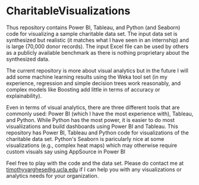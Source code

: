 # CharitableVisualizations

Thus repository contains Power BI, Tableau, and Python (and Seaborn) code for visualizing a sample charitable data set.
The input data set is synthesized but realistic (it matches what I have seen in an internship)
and is large (70,000 donor records). The input Excel file can be used by others as a publicly available benchmark as there
is nothing proprietary about the synthesized data.

The current repository is more about visual analytics but in the future I will add some machine learning
results using the Weka tool set (in my experience, regression and simple decision trees
work reasonably, and complex models like Boosting add little in terms of accuracy or explainability).

Even in terms of visual analytics, there are three different tools that are commonly used: Power BI (which
I have the most experience with), Tableau, and Python.  While Python has the most power, it is easier to do
most visualiizations and build dashboards using Power BI and Tableau.  This repository has Power BI, Tableau 
and Python code for visualizations of the charitable data set.  Python's Seaborn is paricularly nice at
some visualizations (e.g., complex heat maps) which may otherwise require custom visuals say using AppSource in Power BI

Feel free to play with the code and the data set. Please do contact me at timothyvarghese@g.ucla.edu if I can help
you with any visualizations or analytics needs for your organization.
